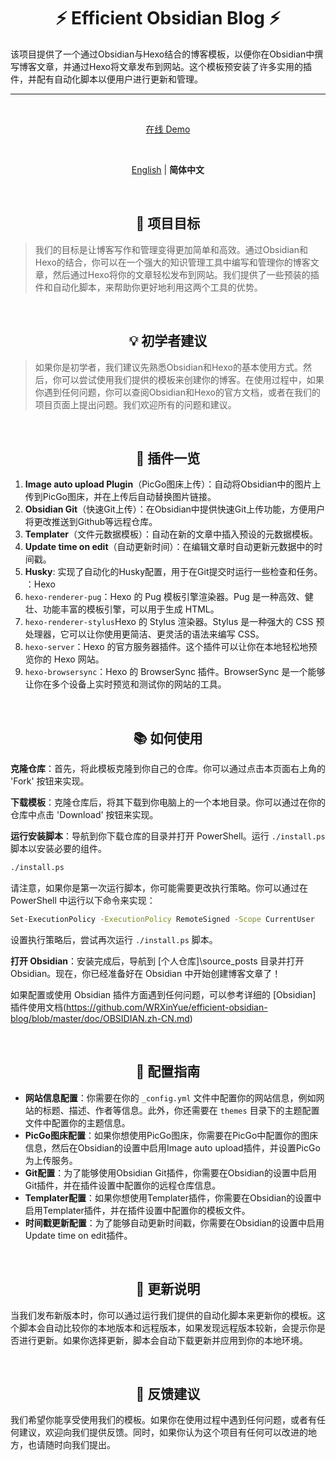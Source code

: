<h1 align="center"><strong>⚡ Efficient Obsidian Blog ⚡</strong></h1>

该项目提供了一个通过Obsidian与Hexo结合的博客模板，以便你在Obsidian中撰写博客文章，并通过Hexo将文章发布到网站。这个模板预安装了许多实用的插件，并配有自动化脚本以便用户进行更新和管理。

***
<br>
<p align='center'>
<a href="https://efficient-obsidian-blog.vercel.app/">在线 Demo</a>
</p>

<br>
<p align='center'>
<a href="https://github.com/WRXinYue/efficient-obsidian-blog/blob/main/README.md">English</a> | <b>简体中文</b>
</p>

<br>
<h2 align="center"><strong>🎯 项目目标</strong></h2>

> 我们的目标是让博客写作和管理变得更加简单和高效。通过Obsidian和Hexo的结合，你可以在一个强大的知识管理工具中编写和管理你的博客文章，然后通过Hexo将你的文章轻松发布到网站。我们提供了一些预装的插件和自动化脚本，来帮助你更好地利用这两个工具的优势。

<br>
<h2 align="center"><strong>💡 初学者建议</strong></h2>

> 如果你是初学者，我们建议先熟悉Obsidian和Hexo的基本使用方式。然后，你可以尝试使用我们提供的模板来创建你的博客。在使用过程中，如果你遇到任何问题，你可以查阅Obsidian和Hexo的官方文档，或者在我们的项目页面上提出问题。我们欢迎所有的问题和建议。


<br>
<h2 align="center"><strong>🚀 插件一览</strong></h2>

1. **Image auto upload Plugin**（PicGo图床上传）：自动将Obsidian中的图片上传到PicGo图床，并在上传后自动替换图片链接。
2. **Obsidian Git**（快速Git上传）：在Obsidian中提供快速Git上传功能，方便用户将更改推送到Github等远程仓库。
3. **Templater**（文件元数据模板）：自动在新的文章中插入预设的元数据模板。
4. **Update time on edit**（自动更新时间）：在编辑文章时自动更新元数据中的时间戳。
5. **Husky**: 实现了自动化的Husky配置，用于在Git提交时运行一些检查和任务。
：Hexo
1. `hexo-renderer-pug`：Hexo 的 Pug 模板引擎渲染器。Pug 是一种高效、健壮、功能丰富的模板引擎，可以用于生成 HTML。
2. `hexo-renderer-stylus`Hexo 的 Stylus 渲染器。Stylus 是一种强大的 CSS 预处理器，它可以让你使用更简洁、更灵活的语法来编写 CSS。
3. `hexo-server`：Hexo 的官方服务器插件。这个插件可以让你在本地轻松地预览你的 Hexo 网站。
4. `hexo-browsersync`：Hexo 的 BrowserSync 插件。BrowserSync 是一个能够让你在多个设备上实时预览和测试你的网站的工具。

<br>
<h2 align="center"><strong>📚 如何使用</strong></h2>

**克隆仓库**：首先，将此模板克隆到你自己的仓库。你可以通过点击本页面右上角的 'Fork' 按钮来实现。

**下载模板**：克隆仓库后，将其下载到你电脑上的一个本地目录。你可以通过在你的仓库中点击 'Download' 按钮来实现。

**运行安装脚本**：导航到你下载仓库的目录并打开 PowerShell。运行 `./install.ps` 脚本以安装必要的组件。

```bash
./install.ps
```

请注意，如果你是第一次运行脚本，你可能需要更改执行策略。你可以通过在 PowerShell 中运行以下命令来实现：

```bash
Set-ExecutionPolicy -ExecutionPolicy RemoteSigned -Scope CurrentUser
```
设置执行策略后，尝试再次运行 `./install.ps` 脚本。

**打开 Obsidian**：安装完成后，导航到 [个人仓库]\source\_posts 目录并打开 Obsidian。现在，你已经准备好在 Obsidian 中开始创建博客文章了！

如果配置或使用 Obsidian 插件方面遇到任何问题，可以参考详细的 [Obsidian] 插件使用文档(https://github.com/WRXinYue/efficient-obsidian-blog/blob/master/doc/OBSIDIAN.zh-CN.md)

<br>
<h2 align="center"><strong>🔧 配置指南</strong></h2>

- **网站信息配置**：你需要在你的 `_config.yml` 文件中配置你的网站信息，例如网站的标题、描述、作者等信息。此外，你还需要在 `themes` 目录下的主题配置文件中配置你的主题信息。
- **PicGo图床配置**：如果你想使用PicGo图床，你需要在PicGo中配置你的图床信息，然后在Obsidian的设置中启用Image auto upload插件，并设置PicGo为上传服务。
- **Git配置**：为了能够使用Obsidian Git插件，你需要在Obsidian的设置中启用Git插件，并在插件设置中配置你的远程仓库信息。
- **Templater配置**：如果你想使用Templater插件，你需要在Obsidian的设置中启用Templater插件，并在插件设置中配置你的模板文件。
- **时间戳更新配置**：为了能够自动更新时间戳，你需要在Obsidian的设置中启用Update time on edit插件。

<br>
<h2 align="center"><strong>🔄 更新说明</strong></h2>

当我们发布新版本时，你可以通过运行我们提供的自动化脚本来更新你的模板。这个脚本会自动比较你的本地版本和远程版本，如果发现远程版本较新，会提示你是否进行更新。如果你选择更新，脚本会自动下载更新并应用到你的本地环境。

<br>
<h2 align="center"><strong>📮 反馈建议</strong></h2>

我们希望你能享受使用我们的模板。如果你在使用过程中遇到任何问题，或者有任何建议，欢迎向我们提供反馈。同时，如果你认为这个项目有任何可以改进的地方，也请随时向我们提出。
